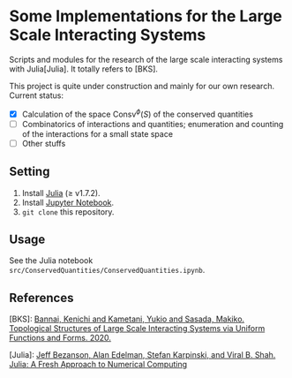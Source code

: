 # Some Implementations for the Large Scale Interacting Systems

Scripts and modules for the research of the large scale interacting systems with Julia[Julia].
It totally refers to [BKS].

This project is quite under construction and mainly for our own research.
Current status:

- [x] Calculation of the space $\mathrm{Consv}^\phi(S)$ of the conserved quantities
- [ ] Combinatorics of interactions and quantities; enumeration and counting of the interactions for a small state space
- [ ] Other stuffs

## Setting

1. Install [Julia](https://julialang.org/downloads/) (≥ v1.7.2).
2. Install [Jupyter Notebook](https://jupyter.org/install).
3. `git clone` this repository.

## Usage

See the Julia notebook `src/ConservedQuantities/ConservedQuantities.ipynb`.

## References

[BKS]: [Bannai, Kenichi and Kametani, Yukio and Sasada, Makiko. Topological Structures of Large Scale Interacting Systems via Uniform Functions and Forms. 2020.](https://arxiv.org/abs/2009.04699v4)

[Julia]: [Jeff Bezanson, Alan Edelman, Stefan Karpinski, and Viral B. Shah. Julia: A Fresh Approach to Numerical Computing](https://epubs.siam.org/doi/10.1137/141000671)
